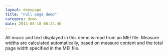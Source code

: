 ```yaml
---
layout: demopage
title: "Full page demo"
category: demo
date: 2014-08-18 06:24:46
---
```


<div class="well">
<p>All music and text displayed in this demo is read from an MEI file. Measure 
widths are calculated automatically, based on measure content and the total page width specified in the MEI file.</p>
</div>

<div id="music"></div>

<script>
$.get('{{ site.baseurl }}/xml/TC.PageLayoutAutoWidths.xml', function (meiCode) {
    var viewer = new MSV.Viewer({
          data   : meiCode, 
          target : $('#music')
        });
}, 'xml');
</script>